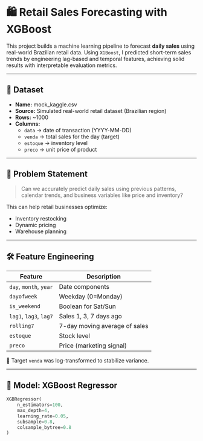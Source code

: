 # 🛍️ Retail Sales Forecasting with XGBoost

This project builds a machine learning pipeline to forecast **daily sales** using real-world Brazilian retail data. Using `XGBoost`, I predicted short-term sales trends by engineering lag-based and temporal features, achieving solid results with interpretable evaluation metrics.

---

## 📂 Dataset

- **Name:** mock_kaggle.csv
- **Source:** Simulated real-world retail dataset (Brazilian region)
- **Rows:** ~1000
- **Columns:**
  - `data` → date of transaction (YYYY-MM-DD)
  - `venda` → total sales for the day (target)
  - `estoque` → inventory level
  - `preco` → unit price of product

---

## 🧠 Problem Statement

> Can we accurately predict daily sales using previous patterns, calendar trends, and business variables like price and inventory?

This can help retail businesses optimize:
- Inventory restocking  
- Dynamic pricing  
- Warehouse planning

---

## 🛠 Feature Engineering

| Feature       | Description                         |
|---------------|-------------------------------------|
| `day`, `month`, `year` | Date components |
| `dayofweek`            | Weekday (0=Monday) |
| `is_weekend`           | Boolean for Sat/Sun |
| `lag1`, `lag3`, `lag7` | Sales 1, 3, 7 days ago |
| `rolling7`             | 7-day moving average of sales |
| `estoque`              | Stock level |
| `preco`                | Price (marketing signal) |

📌 Target `venda` was log-transformed to stabilize variance.

---

## 🤖 Model: XGBoost Regressor

```python
XGBRegressor(
    n_estimators=100,
    max_depth=4,
    learning_rate=0.05,
    subsample=0.8,
    colsample_bytree=0.8
)
